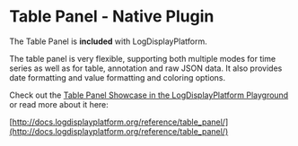 # Table Panel -  Native Plugin

The Table Panel is **included** with LogDisplayPlatform.

The table panel is very flexible, supporting both multiple modes for time series as well as for table, annotation and raw JSON data. It also provides date formatting and value formatting and coloring options.

Check out the [Table Panel Showcase in the LogDisplayPlatform Playground](http://play.logdisplayplatform.org/dashboard/db/table-panel-showcase) or read more about it here:

[http://docs.logdisplayplatform.org/reference/table_panel/](http://docs.logdisplayplatform.org/reference/table_panel/)
